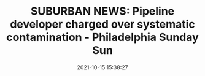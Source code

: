 ---
"title": "SUBURBAN NEWS: Pipeline developer charged over systematic contamination - Philadelphia Sunday Sun"
"date": "2021-10-15 15:38:27"
"feed_name": "GOOGLENEWSDRILLING"
"feed_website": "https://news.google.com/search?q=drilling%2Bincident&hl=en-US&gl=US&ceid=US:en"
"feed_rss": "https://news.google.com/rss/search?q=drilling%2Bincident&hl=en-US&gl=US&ceid=US:en"
"link": "https://www.philasun.com/local/suburban-news-pipeline-developer-charged-over-systematic-contamination/"
"source": "{'href': 'https://www.philasun.com', 'title': 'Philadelphia Sunday Sun'}"
"file": "_posts/2021-1-1-cf7e401a45412e646d6b4d69d873bd6ee5e09525.md"
"accident": "0"
"drilling": "0"
"dead": "0"
"injured": "0"
"arrested": "0"
"place": "unknown place"
"where": "unknown site"
"causes": "unknown"
"place_uri": "unknown place"
---
